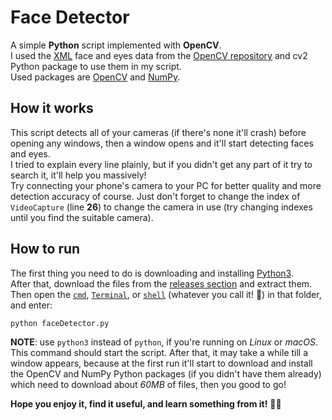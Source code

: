 # Face Detector
A simple **Python** script implemented with **OpenCV**.\
I used the [XML](https://en.wikipedia.org/wiki/XML) face and eyes data from the [OpenCV repository](https://github.com/opencv/opencv) and cv2 Python package to use them in my script.\
Used packages are [OpenCV](https://pypi.org/project/opencv-python) and [NumPy](https://pypi.org/project/numpy).

## How it works
This script detects all of your cameras (if there's none it'll crash) before opening any windows, then a window opens and it'll start detecting faces and eyes.\
I tried to explain every line plainly, but if you didn't get any part of it try to search it, it'll help you massively!\
Try connecting your phone's camera to your PC for better quality and more detection accuracy of course. Just don't forget to change the index of `VideoCapture` (line **26**) to change the camera in use (try changing indexes until you find the suitable camera).

## How to run
The first thing you need to do is downloading and installing [Python3](https://www.python.org).\
After that, download the files from the [releases section](https://github.com/mehrshaad/Face_Detector/releases) and extract them.\
Then open the [`cmd`](https://en.wikipedia.org/wiki/Cmd.exe), [`Terminal`](https://en.wikipedia.org/wiki/Terminal_(macOS)), or [`shell`](https://en.wikipedia.org/wiki/Unix_shell) (whatever you call it! 🙂) in that folder, and enter:
```sh
python faceDetector.py
```
**NOTE**: use `python3` instead of `python`, if you're running on *Linux* or *macOS*.\
This command should start the script. After that, it may take a while till a window appears, because at the first run it'll start to download and install the OpenCV and NumPy Python packages (if you didn't have them already) which need to download about *60MB* of files, then you good to go!

**Hope you enjoy it, find it useful, and learn something from it!** 👍🏼
